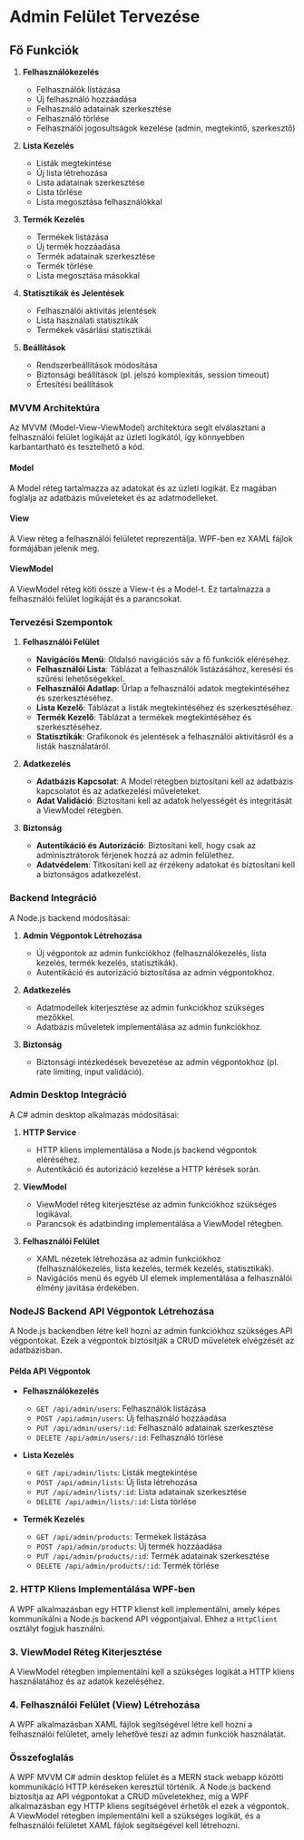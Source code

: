 # Admin Felület Tervezése

## Fő Funkciók

1. **Felhasználókezelés**
    - Felhasználók listázása
    - Új felhasználó hozzáadása
    - Felhasználó adatainak szerkesztése
    - Felhasználó törlése
    - Felhasználói jogosultságok kezelése (admin, megtekintő, szerkesztő)

2. **Lista Kezelés**
    - Listák megtekintése
    - Új lista létrehozása
    - Lista adatainak szerkesztése
    - Lista törlése
    - Lista megosztása felhasználókkal

3. **Termék Kezelés**
    - Termékek listázása
    - Új termék hozzáadása
    - Termék adatainak szerkesztése
    - Termék törlése
    - Lista megosztása másokkal

4. **Statisztikák és Jelentések**
    - Felhasználói aktivitás jelentések
    - Lista használati statisztikák
    - Termékek vásárlási statisztikái

5. **Beállítások**
    - Rendszerbeállítások módosítása
    - Biztonsági beállítások (pl. jelszó komplexitás, session timeout)
    - Értesítési beállítások

### MVVM Architektúra

Az MVVM (Model-View-ViewModel) architektúra segít elválasztani a felhasználói felület logikáját az üzleti logikától, így könnyebben karbantartható és tesztelhető a kód.

#### Model

A Model réteg tartalmazza az adatokat és az üzleti logikát. Ez magában foglalja az adatbázis műveleteket és az adatmodelleket.

#### View

A View réteg a felhasználói felületet reprezentálja. WPF-ben ez XAML fájlok formájában jelenik meg.

#### ViewModel

A ViewModel réteg köti össze a View-t és a Model-t. Ez tartalmazza a felhasználói felület logikáját és a parancsokat.

### Tervezési Szempontok

1. **Felhasználói Felület**
    - **Navigációs Menü**: Oldalsó navigációs sáv a fő funkciók eléréséhez.
    - **Felhasználói Lista**: Táblázat a felhasználók listázásához, keresési és szűrési lehetőségekkel.
    - **Felhasználói Adatlap**: Űrlap a felhasználói adatok megtekintéséhez és szerkesztéséhez.
    - **Lista Kezelő**: Táblázat a listák megtekintéséhez és szerkesztéséhez.
    - **Termék Kezelő**: Táblázat a termékek megtekintéséhez és szerkesztéséhez.
    - **Statisztikák**: Grafikonok és jelentések a felhasználói aktivitásról és a listák használatáról.

2. **Adatkezelés**
    - **Adatbázis Kapcsolat**: A Model rétegben biztosítani kell az adatbázis kapcsolatot és az adatkezelési műveleteket.
    - **Adat Validáció**: Biztosítani kell az adatok helyességét és integritását a ViewModel rétegben.

3. **Biztonság**
    - **Autentikáció és Autorizáció**: Biztosítani kell, hogy csak az adminisztrátorok férjenek hozzá az admin felülethez.
    - **Adatvédelem**: Titkosítani kell az érzékeny adatokat és biztosítani kell a biztonságos adatkezelést.

### Backend Integráció

A Node.js backend módosításai:

1. **Admin Végpontok Létrehozása**
    - Új végpontok az admin funkciókhoz (felhasználókezelés, lista kezelés, termék kezelés, statisztikák).
    - Autentikáció és autorizáció biztosítása az admin végpontokhoz.

2. **Adatkezelés**
    - Adatmodellek kiterjesztése az admin funkciókhoz szükséges mezőkkel.
    - Adatbázis műveletek implementálása az admin funkciókhoz.

3. **Biztonság**
    - Biztonsági intézkedések bevezetése az admin végpontokhoz (pl. rate limiting, input validáció).

### Admin Desktop Integráció

A C# admin desktop alkalmazás módosításai:

1. **HTTP Service**
    - HTTP kliens implementálása a Node.js backend végpontok eléréséhez.
    - Autentikáció és autorizáció kezelése a HTTP kérések során.

2. **ViewModel**
    - ViewModel réteg kiterjesztése az admin funkciókhoz szükséges logikával.
    - Parancsok és adatbinding implementálása a ViewModel rétegben.

3. **Felhasználói Felület**
    - XAML nézetek létrehozása az admin funkciókhoz (felhasználókezelés, lista kezelés, termék kezelés, statisztikák).
    - Navigációs menü és egyéb UI elemek implementálása a felhasználói élmény javítása érdekében.

### NodeJS Backend API Végpontok Létrehozása

A Node.js backendben létre kell hozni az admin funkciókhoz szükséges API végpontokat. Ezek a végpontok biztosítják a CRUD műveletek elvégzését az adatbázisban.

#### Példa API Végpontok

- **Felhasználókezelés**
  - `GET /api/admin/users`: Felhasználók listázása
  - `POST /api/admin/users`: Új felhasználó hozzáadása
  - `PUT /api/admin/users/:id`: Felhasználó adatainak szerkesztése
  - `DELETE /api/admin/users/:id`: Felhasználó törlése

- **Lista Kezelés**
  - `GET /api/admin/lists`: Listák megtekintése
  - `POST /api/admin/lists`: Új lista létrehozása
  - `PUT /api/admin/lists/:id`: Lista adatainak szerkesztése
  - `DELETE /api/admin/lists/:id`: Lista törlése

- **Termék Kezelés**
  - `GET /api/admin/products`: Termékek listázása
  - `POST /api/admin/products`: Új termék hozzáadása
  - `PUT /api/admin/products/:id`: Termék adatainak szerkesztése
  - `DELETE /api/admin/products/:id`: Termék törlése

### 2. HTTP Kliens Implementálása WPF-ben

A WPF alkalmazásban egy HTTP klienst kell implementálni, amely képes kommunikálni a Node.js backend API végpontjaival. Ehhez a `HttpClient` osztályt fogjuk használni.

### 3. ViewModel Réteg Kiterjesztése

A ViewModel rétegben implementálni kell a szükséges logikát a HTTP kliens használatához és az adatok kezeléséhez.

### 4. Felhasználói Felület (View) Létrehozása

A WPF alkalmazásban XAML fájlok segítségével létre kell hozni a felhasználói felületet, amely lehetővé teszi az admin funkciók használatát.

### Összefoglalás

A WPF MVVM C# admin desktop felület és a MERN stack webapp közötti kommunikáció HTTP kéréseken keresztül történik. A Node.js backend biztosítja az API végpontokat a CRUD műveletekhez, míg a WPF alkalmazásban egy HTTP kliens segítségével érhetők el ezek a végpontok. A ViewModel rétegben implementálni kell a szükséges logikát, és a felhasználói felületet XAML fájlok segítségével kell létrehozni.

